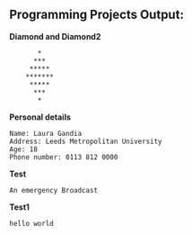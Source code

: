 ## Programming Projects Output:

**Diamond and Diamond2**
```
       *
      ***
     *****
    *******
     *****
      ***
       *

```
**Personal details**
```
Name: Laura Gandia
Address: Leeds Metropolitan University
Age: 18
Phone number: 0113 812 0000
```
**Test**
```
An emergency Broadcast
```
**Test1**
```
hello world
```